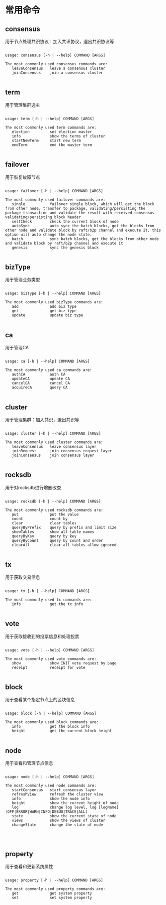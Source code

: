 # **常用命令** 

## consensus

用于节点处理共识协议：加入共识协议，退出共识协议等

<pre><code>
usage: consensus [-h | --help] COMMAND [ARGS] <br>
The most commonly used consensus commands are:
   leaveConsensus   leave a consensus cluster
   joinConsensus    join a consensus cluster
<br></code></pre>

## **term**

用于管理集群选主
<pre><code>
usage: term [-h | --help] COMMAND [ARGS] <br>
The most commonly used term commands are:
   election         set election master
   info             show the terms of cluster
   startNewTerm     start new term
   endTerm          end the master term
<br></code></pre>

## **failover**
用于恢复故障节点
<pre><code>
usage: failover [-h | --help] COMMAND [ARGS] <br>
The most commonly used failover commands are:
   single           failover single block, which will get the block from other node, transfer to package, validating/persisting the package transaction and validate the result with received consensus validating/persisting block header
   selfCheck        check the current block of node
   autoSync         auto sync the batch blocks, get the blocks from other node and validate block by raft/b2p channel and execute it, this option will auto change the node state.
   batch            sync batch blocks, get the blocks from other node and validate block by raft/b2p channel and execute it
   genesis          sync the genesis block
<br></code></pre>

## **bizType**
用于管理业务类型
<pre><code>
usage: bizType [-h | --help] COMMAND [ARGS] <br>
The most commonly used bizType commands are:
   add              add biz type
   get              get biz type
   update           update biz type
<br></code></pre>   

## **ca**
用于管理CA
<pre><code>
usage: ca [-h | --help] COMMAND [ARGS] <br>
The most commonly used ca commands are:
   authCA           auth CA
   updateCA         update CA
   cancelCA         cancel CA
   acquireCA        query CA
<br></code></pre> 

## **cluster**
用于管理集群：加入共识，退出共识等
<pre><code>
usage: cluster [-h | --help] COMMAND [ARGS] <br>
The most commonly used cluster commands are:
   leaveConsensus   leave consensus layer
   joinRequest      join consensus request layer
   joinConsensus    join consensus layer
<br></code></pre> 

## **rocksdb**
用于对rocksdb进行增删改查
<pre><code>
usage: rocksdb [-h | --help] COMMAND [ARGS] <br>
The most commonly used rocksdb commands are:
   put              put the value
   count            count by
   clear            clear tables
   queryByPrefix    query by prefix and limit size
   showTables       show all table names
   queryByKey       query by key
   queryByCount     query by count and order
   clearAll         clear all tables allow ignored
<br></code></pre>

## **tx**
用于获取交易信息
<pre><code>
usage: tx [-h | --help] COMMAND [ARGS] <br>
The most commonly used tx commands are:
   info             get the tx info
<br></code></pre>

## **vote**
用于获取接收到的投票信息和处理投票
<pre><code>
usage: vote [-h | --help] COMMAND [ARGS] <br>
The most commonly used vote commands are:
   show             show INIT vote request by page
   receipt          receipt for vote
<br></code></pre>

## **block**
用于查看某个指定节点上的区块信息
<pre><code>
usage: block [-h | --help] COMMAND [ARGS] <br>
The most commonly used block commands are:
   info             get the block info
   height           get the current block height
<br></code></pre>

## **node**
用于查看和管理节点信息
<pre>
<code>
usage: node [-h | --help] COMMAND [ARGS] <br>
The most commonly used node commands are:
   startConsensus   start consensus layer
   refreshView      refresh the cluster view
   info             show the node info
   height           show the current height of node
   log              change log level, log [logName] [OFF|ERROR|WARN|INFO|DEBUG|TRACE|ALL]
   state            show the current state of node
   views            show the views of cluster
   changeState      change the state of node
<br>
</code>
</pre>

## **property**
用于查看和更新系统属性
<pre><code>
usage: property [-h | --help] COMMAND [ARGS] <br>
The most commonly used property commands are:
   get              get system property
   set              set system property
<br></code></pre>